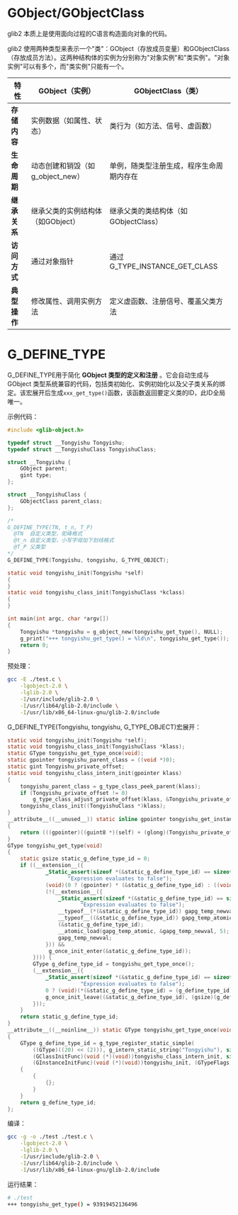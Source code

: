 # GObject/GObjectClass

glib2 本质上是使用面向过程的C语言构造面向对象的代码。

glib2 使用两种类型来表示一个"类"：GObject（存放成员变量）和GObjectClass（存放成员方法）。这两种结构体的实例为分别称为"对象实例"和"类实例"。"对象实例"可以有多个，而"类实例"只能有一个。


| **特性**     | **GObject（实例）**               | **GObjectClass（类）**                   |
| -------------- | ----------------------------------- | ------------------------------------------ |
| **存储内容** | 实例数据（如属性、状态）          | 类行为（如方法、信号、虚函数）           |
| **生命周期** | 动态创建和销毁（如g_object_new）  | 单例，随类型注册生成，程序生命周期内存在 |
| **继承关系** | 继承父类的实例结构体（如GObject） | 继承父类的类结构体（如GObjectClass）     |
| **访问方式** | 通过对象指针                      | 通过G_TYPE_INSTANCE_GET_CLASS            |
| **典型操作** | 修改属性、调用实例方法            | 定义虚函数、注册信号、覆盖父类方法       |

# G_DEFINE_TYPE

G_DEFINE_TYPE用于简化 **GObject 类型的定义和注册** 。它会自动生成与 GObject 类型系统兼容的代码，包括类初始化、实例初始化以及父子类关系的绑定。该宏展开后生成`xxx_get_type()`函数，该函数返回要定义类的ID，此ID全局唯一。

示例代码：

```c
#include <glib-object.h>

typedef struct __Tongyishu Tongyishu;
typedef struct __TongyishuClass TongyishuClass;

struct __Tongyishu {
	GObject parent;
	gint type;
};

struct __TongyishuClass {
	GObjectClass parent_class;
};

/*
G_DEFINE_TYPE(TN, t_n, T_P)
  @TN  自定义类型，驼峰格式
  @t_n 自定义类型，小写字母加下划线格式
  @T_P 父类型
*/
G_DEFINE_TYPE(Tongyishu, tongyishu, G_TYPE_OBJECT);

static void tongyishu_init(Tongyishu *self)
{
}
static void tongyishu_class_init(TongyishuClass *kclass)
{
}

int main(int argc, char *argv[])
{
	Tongyishu *tongyishu = g_object_new(tongyishu_get_type(), NULL);
	g_print("+++ tongyishu_get_type() = %ld\n", tongyishu_get_type());
	return 0;
}

```

预处理：

```bash
gcc -E ./test.c \
	-lgobject-2.0 \
	-lglib-2.0 \
	-I/usr/include/glib-2.0 \
	-I/usr/lib64/glib-2.0/include \
	-I/usr/lib/x86_64-linux-gnu/glib-2.0/include
```

G_DEFINE_TYPE(Tongyishu, tongyishu, G_TYPE_OBJECT)宏展开：

```c
static void tongyishu_init(Tongyishu *self);
static void tongyishu_class_init(TongyishuClass *klass);
static GType tongyishu_get_type_once(void);
static gpointer tongyishu_parent_class = ((void *)0);
static gint Tongyishu_private_offset;
static void tongyishu_class_intern_init(gpointer klass)
{
	tongyishu_parent_class = g_type_class_peek_parent(klass);
	if (Tongyishu_private_offset != 0)
		g_type_class_adjust_private_offset(klass, &Tongyishu_private_offset);
	tongyishu_class_init((TongyishuClass *)klass);
}
__attribute__((__unused__)) static inline gpointer tongyishu_get_instance_private(Tongyishu *self)
{
	return (((gpointer)((guint8 *)(self) + (glong)(Tongyishu_private_offset))));
}
GType tongyishu_get_type(void)
{
	static gsize static_g_define_type_id = 0;
	if ((__extension__({
		    _Static_assert(sizeof *(&static_g_define_type_id) == sizeof(gpointer),
				   "Expression evaluates to false");
		    (void)(0 ? (gpointer) * (&static_g_define_type_id) : ((void *)0));
		    (!(__extension__({
			    _Static_assert(sizeof *(&static_g_define_type_id) == sizeof(gpointer),
					   "Expression evaluates to false");
			    __typeof__(*(&static_g_define_type_id)) gapg_temp_newval;
			    __typeof__((&static_g_define_type_id)) gapg_temp_atomic =
				(&static_g_define_type_id);
			    __atomic_load(gapg_temp_atomic, &gapg_temp_newval, 5);
			    gapg_temp_newval;
		    })) &&
		     g_once_init_enter(&static_g_define_type_id));
	    }))) {
		GType g_define_type_id = tongyishu_get_type_once();
		(__extension__({
			_Static_assert(sizeof *(&static_g_define_type_id) == sizeof(gpointer),
				       "Expression evaluates to false");
			0 ? (void)(*(&static_g_define_type_id) = (g_define_type_id)) : (void)0;
			g_once_init_leave((&static_g_define_type_id), (gsize)(g_define_type_id));
		}));
	}
	return static_g_define_type_id;
}
__attribute__((__noinline__)) static GType tongyishu_get_type_once(void)
{
	GType g_define_type_id = g_type_register_static_simple(
	    ((GType)((20) << (2))), g_intern_static_string("Tongyishu"), sizeof(TongyishuClass),
	    (GClassInitFunc)(void (*)(void))tongyishu_class_intern_init, sizeof(Tongyishu),
	    (GInstanceInitFunc)(void (*)(void))tongyishu_init, (GTypeFlags)0);
	{
		{
			{};
		}
	}
	return g_define_type_id;
};
```

编译：

```bash
gcc -g -o ./test ./test.c \
	-lgobject-2.0 \
	-lglib-2.0 \
	-I/usr/include/glib-2.0 \
	-I/usr/lib64/glib-2.0/include \
	-I/usr/lib/x86_64-linux-gnu/glib-2.0/include
```

运行结果：

```bash
# ./test
+++ tongyishu_get_type() = 93919452136496
```
